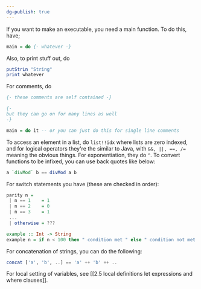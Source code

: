 ```yaml
---
dg-publish: true
---
```


If you want to make an executable, you need a main function. To do this, have;

```haskell
main = do {- whatever -}
```

Also, to print stuff out, do

```haskell
putStrLn "String"
print whatever
```

For comments, do

```haskell
{- these comments are self contained -}

{-
but they can go on for many lines as well
-}

main = do it -- or you can just do this for single line comments
```

To access an element in a list, do `list!!idx` where lists are zero indexed, and for logical operators they're the similar to Java, with `&&, ||, ==, /=` meaning the obvious things. For exponentiation, they do `^`. To convert functions to be infixed, you can use back quotes like below:

```haskell
a `divMod` b == divMod a b
```

For switch statements you have (these are checked in order):

```haskell
parity n = 
 | n == 1    = 1
 | n == 2    = 0
 | n == 3    = 1
 ...
 | otherwise = ???

example :: Int -> String
example n = if n < 100 then " condition met " else " condition not met "
```

For concatenation of strings, you can do the following:

```haskell
concat ['a', 'b', ..] == 'a' ++ 'b' ++ ..
```

For local setting of variables, see [[2.5 local definitions let expressions and where clauses]].
